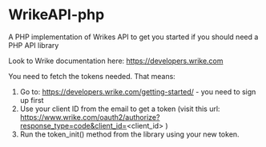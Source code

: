 # WrikeAPI-php
A PHP implementation of Wrikes API to get you started if you should need a PHP API library

Look to Wrike documentation here: https://developers.wrike.com

You need to fetch the tokens needed. That means:

1. Go to: https://developers.wrike.com/getting-started/ - you need to sign up first
2. Use your client ID from the email to get a token (visit this url: https://www.wrike.com/oauth2/authorize?response_type=code&client_id=<client_id> )
3. Run the token_init() method from the library using your new token.

